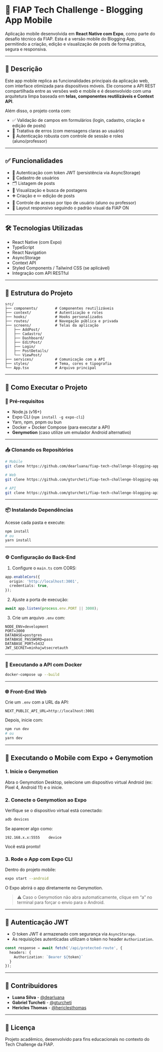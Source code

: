 
# 📱 FIAP Tech Challenge - Blogging App Mobile

Aplicação mobile desenvolvida em **React Native com Expo**, como parte do desafio técnico da FIAP. Esta é a versão mobile do Blogging App, permitindo a criação, edição e visualização de posts de forma prática, segura e responsiva.

---

## 📄 Descrição

Este app mobile replica as funcionalidades principais da aplicação web, com interface otimizada para dispositivos móveis. Ele consome a API REST compartilhada entre as versões web e mobile e é desenvolvido com uma arquitetura limpa baseada em **telas, componentes reutilizáveis e Context API**.

Além disso, o projeto conta com:
- ✅ Validação de campos em formulários (login, cadastro, criação e edição de posts)
- 🚫 Tratativa de erros (com mensagens claras ao usuário)
- 🔐 Autenticação robusta com controle de sessão e roles (aluno/professor)

---

## ✅ Funcionalidades

- 🔐 Autenticação com token JWT (persistência via AsyncStorage)
- 👥 Cadastro de usuários
- 🗂 Listagem de posts
- 🔎 Visualização e busca de postagens
- ➕ Criação e ✏️ edição de posts
- 👮 Controle de acesso por tipo de usuário (aluno ou professor)
- 📱 Layout responsivo seguindo o padrão visual da FIAP ON

---

## 🛠 Tecnologias Utilizadas

- React Native (com Expo)
- TypeScript
- React Navigation
- AsyncStorage
- Context API
- Styled Components / Tailwind CSS (se aplicável)
- Integração com API RESTful

---

## 📁 Estrutura do Projeto

```
src/
├── components/        # Componentes reutilizáveis
├── context/           # Autenticação e roles
├── hooks/             # Hooks personalizados
├── routes/            # Navegação pública e privada
├── screens/           # Telas da aplicação
│   ├── AddPost/
│   ├── Cadastro/
│   ├── Dashboard/
│   ├── EditPost/
│   ├── Login/
│   ├── PostDetails/
│   └── ViewPost/
├── services/          # Comunicação com a API
├── styles/            # Tema, cores e tipografia
└── App.tsx            # Arquivo principal
```

---

## 🚀 Como Executar o Projeto

### 📌 Pré-requisitos

- Node.js (v16+)
- Expo CLI (`npm install -g expo-cli`)
- Yarn, npm, pnpm ou bun
- Docker + Docker Compose (para executar a API)
- **Genymotion** (caso utilize um emulador Android alternativo)

---

### 📥 Clonando os Repositórios

```bash
# Mobile
git clone https://github.com/dearluana/fiap-tech-challenge-blogging-app-mobile.git

# Web
git clone https://github.com/gturcheti/fiap-tech-challenge-blogging-app-web.git

# API
git clone https://github.com/gturcheti/fiap-tech-challenge-blogging-api.git
```

---

### 📦 Instalando Dependências

Acesse cada pasta e execute:

```bash
npm install
# ou
yarn install
```

---

### ⚙️ Configuração do Back-End

1. Configure o `main.ts` com CORS:

```ts
app.enableCors({
  origin: 'http://localhost:3001',
  credentials: true,
});
```

2. Ajuste a porta de execução:

```ts
await app.listen(process.env.PORT || 3000);
```

3. Crie um arquivo `.env` com:

```env
NODE_ENV=development
PORT=3000
DATABASE=postgres
DATABASE_PASSWORD=pass
DATABASE_PORT=5432
JWT_SECRET=minhajwtsecretauth
```

---

### 🐳 Executando a API com Docker

```bash
docker-compose up --build
```

---

### 🌐 Front-End Web

Crie um `.env` com a URL da API:

```env
NEXT_PUBLIC_API_URL=http://localhost:3001
```

Depois, inicie com:

```bash
npm run dev
# ou
yarn dev
```

---

## 📱 Executando o Mobile com Expo + Genymotion

### 1. Inicie o Genymotion

Abra o Genymotion Desktop, selecione um dispositivo virtual Android (ex: Pixel 4, Android 11) e o inicie.

### 2. Conecte o Genymotion ao Expo

Verifique se o dispositivo virtual está conectado:

```bash
adb devices
```

Se aparecer algo como:

```
192.168.x.x:5555	device
```

Você está pronto!

### 3. Rode o App com Expo CLI

Dentro do projeto mobile:

```bash
expo start --android
```

O Expo abrirá o app diretamente no Genymotion.

> ⚠️ Caso o Genymotion não abra automaticamente, clique em “a” no terminal para forçar o envio para o Android.

---

## 🔐 Autenticação JWT

- O token JWT é armazenado com segurança via `AsyncStorage`.
- As requisições autenticadas utilizam o token no header `Authorization`.

```ts
const response = await fetch('/api/protected-route', {
  headers: {
    Authorization: `Bearer ${token}`
  }
});
```

---

## 👤 Contribuidores

- **Luana Silva** - [@dearluana](https://github.com/dearluana)
- **Gabriel Turcheti** - [@gturcheti](https://github.com/gturcheti)
- **Hericles Thomas** - [@hericlesthomas](https://github.com/hericlesthomas)

---

## 📝 Licença

Projeto acadêmico, desenvolvido para fins educacionais no contexto do Tech Challenge da FIAP.
